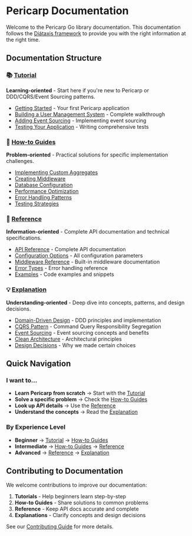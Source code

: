 # Pericarp Documentation

Welcome to the Pericarp Go library documentation. This documentation follows the [Diátaxis framework](https://diataxis.fr/) to provide you with the right information at the right time.

## Documentation Structure

### 📚 [Tutorial](tutorial/README.md)
**Learning-oriented** - Start here if you're new to Pericarp or DDD/CQRS/Event Sourcing patterns.

- [Getting Started](tutorial/getting-started.md) - Your first Pericarp application
- [Building a User Management System](tutorial/user-management.md) - Complete walkthrough
- [Adding Event Sourcing](tutorial/event-sourcing.md) - Implementing event sourcing
- [Testing Your Application](tutorial/testing.md) - Writing comprehensive tests

### 🔧 [How-to Guides](how-to/README.md)
**Problem-oriented** - Practical solutions for specific implementation challenges.

- [Implementing Custom Aggregates](how-to/custom-aggregates.md)
- [Creating Middleware](how-to/middleware.md)
- [Database Configuration](how-to/database-setup.md)
- [Performance Optimization](how-to/performance.md)
- [Error Handling Patterns](how-to/error-handling.md)
- [Testing Strategies](how-to/testing-strategies.md)

### 📖 [Reference](reference/README.md)
**Information-oriented** - Complete API documentation and technical specifications.

- [API Reference](reference/api.md) - Complete API documentation
- [Configuration Options](reference/configuration.md) - All configuration parameters
- [Middleware Reference](reference/middleware.md) - Built-in middleware documentation
- [Error Types](reference/errors.md) - Error handling reference
- [Examples](reference/examples.md) - Code examples and snippets

### 💡 [Explanation](explanation/README.md)
**Understanding-oriented** - Deep dive into concepts, patterns, and design decisions.

- [Domain-Driven Design](explanation/ddd.md) - DDD principles and implementation
- [CQRS Pattern](explanation/cqrs.md) - Command Query Responsibility Segregation
- [Event Sourcing](explanation/event-sourcing.md) - Event sourcing concepts and benefits
- [Clean Architecture](explanation/clean-architecture.md) - Architectural principles
- [Design Decisions](explanation/design-decisions.md) - Why we made certain choices

## Quick Navigation

### I want to...

- **Learn Pericarp from scratch** → Start with the [Tutorial](tutorial/README.md)
- **Solve a specific problem** → Check the [How-to Guides](how-to/README.md)
- **Look up API details** → Use the [Reference](reference/README.md)
- **Understand the concepts** → Read the [Explanation](explanation/README.md)

### By Experience Level

- **Beginner** → [Tutorial](tutorial/README.md) → [How-to Guides](how-to/README.md)
- **Intermediate** → [How-to Guides](how-to/README.md) → [Reference](reference/README.md)
- **Advanced** → [Reference](reference/README.md) → [Explanation](explanation/README.md)

## Contributing to Documentation

We welcome contributions to improve our documentation:

1. **Tutorials** - Help beginners learn step-by-step
2. **How-to Guides** - Share solutions to common problems
3. **Reference** - Keep API docs accurate and complete
4. **Explanations** - Clarify concepts and design decisions

See our [Contributing Guide](../CONTRIBUTING.md) for more details.